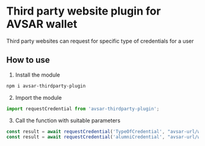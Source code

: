 # Third party website plugin for AVSAR wallet
Third party websites can request for specific type of credentials for a user

## How to use
1. Install the module
``` bash
npm i avsar-thirdparty-plugin
```

2. Import the module
``` javascript
import requestCredential from 'avsar-thirdparty-plugin';
```

3. Call the function with suitable parameters
``` javascript
const result = await requestCredential('TypeOfCredential', "avsar-url/wallet-worker");
const result = await requestCredential('alumniCredential', "avsar-url/wallet-worker", "optional reason for request");
```

